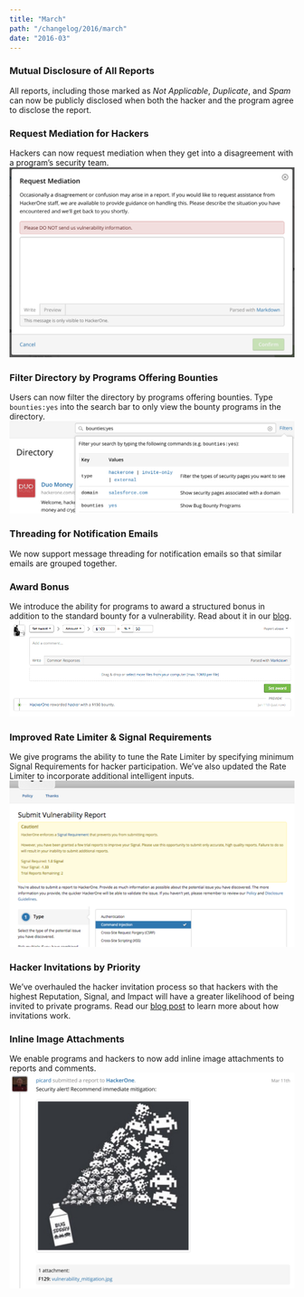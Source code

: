 ```yaml
---
title: "March"
path: "/changelog/2016/march"
date: "2016-03"
---
```

### Mutual Disclosure of All Reports
All reports, including those marked as <i>Not Applicable</i>, <i>Duplicate</i>, and <i>Spam</i> can now be publicly disclosed when both the hacker and the program agree to disclose the report.

### Request Mediation for Hackers
Hackers can now request mediation when they get into a disagreement with a program’s security team.
![march_2016_mediation](./images/march_2016_mediation.png)

### Filter Directory by Programs Offering Bounties
Users can now filter the directory by programs offering bounties. Type `bounties:yes` into the search bar to only view the bounty programs in the directory.
![march_2016_filter_directory](./images/march_2016_filter_directory.png)

### Threading for Notification Emails
We now support message threading for notification emails so that similar emails are grouped together.

### Award Bonus
We introduce the ability for programs to award a structured bonus in addition to the standard bounty for a vulnerability. Read about it in our [blog](https://www.hackerone.com/blog/uber-launches-first-of-its-kind-hacker-loyalty-program-with-hackerone-bonuses).
![march_2016_award_bonus](./images/march_2016_award_bonus.png)

### Improved Rate Limiter & Signal Requirements
We give programs the ability to tune the Rate Limiter by specifying minimum Signal Requirements for hacker participation. We’ve also updated the Rate Limiter to incorporate additional intelligent inputs.
![march_2016_rate_limiter](./images/march_2016_improved_rate_limiter.png)

### Hacker Invitations by Priority
We’ve overhauled the hacker invitation process so that hackers with the highest Reputation, Signal, and Impact will have a greater likelihood of being invited to private programs. Read our [blog post](https://www.hackerone.com/blog/fair-and-transparent-hacker-invitations) to learn more about how invitations work. 

### Inline Image Attachments
We enable programs and hackers to now add inline image attachments to reports and comments.
![march_2016_inline_image](./images/march_2016_inline_image_attacments.png)

